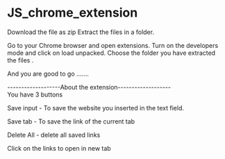 # JS_chrome_extension

Download the file as zip 
Extract the files in a folder.

Go to your Chrome browser and open extensions.
Turn on the developers mode and click on load unpacked.
Choose the folder you have extracted the files .

And you are good to go .......

-------------------About the extension------------------- <br>
You have 3 buttons 

Save input  - To save the website you inserted in the text field.

Save tab    - To save the link of the current tab

Delete All  - delete all saved links


Click on the links to open in new tab

